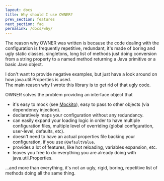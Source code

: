 ```yaml
---
layout: docs
title: Why should I use OWNER?
prev_section: features
next_section: faq
permalink: /docs/why/
---
```


The reason why OWNER was written is because the code dealing with the configuration is frequently repetitive, 
redundant, it's made of boring and ugly static classes, singletons, long list of methods just doing conversion from a
string property to a named method returning a Java primitive or a basic Java object. 

I don't want to provide negative examples, but just have a look around on how java.util.Properties is used.  
The main reason why I wrote this library is to get rid of that ugly code.

OWNER solves the problem providing an interface object that 

 - it's easy to mock (see [Mockito](http://mockito.org)), easy to pass to other objects (via dependency injection).
 - declaratively maps your configuration without any redundancy.
 - can easily expand your loading logic in order to have multiple configuration files, multiple level of 
   overriding (global configuration, user-level, defaults, etc).
 - doesn't need to have an actual properties file backing your configuration, if you use `@DefaultValue`.
 - provides a lot of features, like hot reloading, variables expansion, etc.
 - leaves you free to do everything you are already doing with java.util.Properties.

...and more than everything, it's not an ugly, rigid, boring, repetitive list of methods doing all the same thing.
